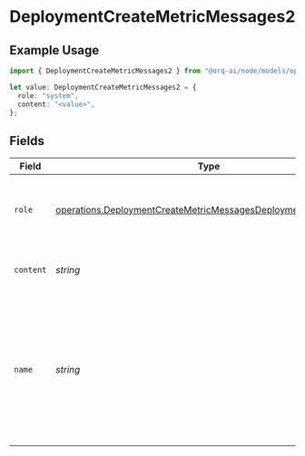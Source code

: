 # DeploymentCreateMetricMessages2

## Example Usage

```typescript
import { DeploymentCreateMetricMessages2 } from "@orq-ai/node/models/operations";

let value: DeploymentCreateMetricMessages2 = {
  role: "system",
  content: "<value>",
};
```

## Fields

| Field                                                                                                                                              | Type                                                                                                                                               | Required                                                                                                                                           | Description                                                                                                                                        |
| -------------------------------------------------------------------------------------------------------------------------------------------------- | -------------------------------------------------------------------------------------------------------------------------------------------------- | -------------------------------------------------------------------------------------------------------------------------------------------------- | -------------------------------------------------------------------------------------------------------------------------------------------------- |
| `role`                                                                                                                                             | [operations.DeploymentCreateMetricMessagesDeploymentsMetricsRole](../../models/operations/deploymentcreatemetricmessagesdeploymentsmetricsrole.md) | :heavy_check_mark:                                                                                                                                 | The role of the messages author, in this case `system`.                                                                                            |
| `content`                                                                                                                                          | *string*                                                                                                                                           | :heavy_check_mark:                                                                                                                                 | The contents of the system message.                                                                                                                |
| `name`                                                                                                                                             | *string*                                                                                                                                           | :heavy_minus_sign:                                                                                                                                 | An optional name for the participant. Provides the model information to differentiate between participants of the same role.                       |
